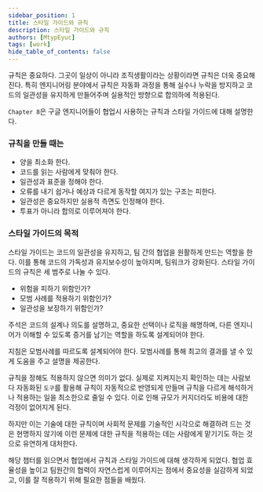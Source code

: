 ```yaml
---
sidebar_position: 1
title: 스타일 가이드와 규칙
description: 스타일 가이드와 규칙
authors: [MtypEyuc]
tags: [work]
hide_table_of_contents: false
---
```


규칙은 중요하다. 그곳이 일상이 아니라 조직생활이라는 상황이라면 규칙은 더욱 중요해진다. 특히 엔지니어링 분야에서
규칙은 자동화 과정을 통해 실수나 누락을 방지하고 코드의 일관성을 유지하게 만들어주며 실용적인 방향으로 합의하에 적용된다.

`Chapter 8`은 구글 엔지니어들이 협업시 사용하는 규칙과 스타일 가이드에 대해 설명한다. 

### 규칙을 만들 때는
- 양을 최소화 한다.
- 코드를 읽는 사람에게 맞춰야 한다.
- 일관성과 표준을 정해야 한다.
- 오류를 내기 쉽거나 예상과 다르게 동작할 여지가 있는 구조는 피한다.
- 일관성은 중요하지만 실용적 측면도 인정해야 한다.
- 투표가 아니라 합의로 이루어져야 한다.


### 스타일 가이드의 목적
스타일 가이드는 코드의 일관성을 유지하고, 팀 간의 협업을 원활하게 만드는 역할을 한다. 이를 통해 코드의 가독성과 유지보수성이 높아지며, 팀워크가 강화된다.
스타일 가이드의 규칙은 세 범주로 나눌 수 있다.

- 위험을 피하기 위함인가?
- 모범 사례를 적용하기 위함인가?
- 일관성을 보장하기 위함인가?


주석은 코드의 설계나 의도를 설명하고, 중요한 선택이나 로직을 해명하며, 다른 엔지니어가 이해할 수 있도록 증거를 남기는 역할을 하도록 설계되어야 한다.

지침은 모범사례를 따르도록 설계되어야 한다. 모범사례를 통해 최고의 결과를 낼 수 있게 도움을 주고 설명을 제공한다.

규칙을 정해도 적용하지 않으면 의미가 없다. 실제로 지켜지는지 확인하는 데는 사람보다 자동화된 `도구`를 활용해 규칙이 자동적으로 반영되게 만들며 
규칙을 다르게 해석하거나 적용하는 일을 최소한으로 줄일 수 있다. 이로 인해 규모가 커지더라도 비용에 대한 걱정이 없어지게 된다.

하지만 이는 기술에 대한 규칙이며 사회적 문제를 기술적인 시각으로 해결하려 드는 것은 현명하지 않기에 이런 문제에 대한 규칙을 적용하는 데는 사람에게 맡기기도 하는 것으로 유연하게 대처한다.

해당 챕터를 읽으면서 협업에서 규칙과 스타일 가이드에 대해 생각하게 되었다. 협업 효율성을 높이고 팀원간의 협력이 자연스럽게 이루어지는 점에서 중요성을 실감하게 되었고,
이를 잘 적용하기 위해 필요한 점들을 배웠다. 

